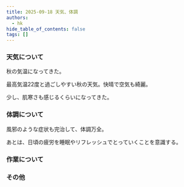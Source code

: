 ```yaml
---
title: 2025-09-18 天気、体調
authors:
  - hk
hide_table_of_contents: false
tags: []
---
```

### 天気について

秋の気温になってきた。

最高気温22度と過ごしやすい秋の天気。快晴で空気も綺麗。

少し、肌寒さも感じるくらいになってきた。

<!-- truncate -->


### 体調について

風邪のような症状も完治して、体調万全。

あとは、日頃の疲労を睡眠やリフレッシュでとっていくことを意識する。

### 作業について


### その他

